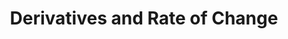 ---
title: Derivatives and Rate of Change
description: In this guide we will learn how to evaluate rate of change, domain and range of functions in Calculus. 
slug: /derivative-rate-of-change
tags:
  - Calculus derivatives rate of change Notes
  - Calculus derivatives rate of change
  - Calculus iiNotes derivatives rate of change
  - Calculus derivatives rate of change Guide
  - Calculus
  - derivatives rate of change
  
sidebar_position: 7

---